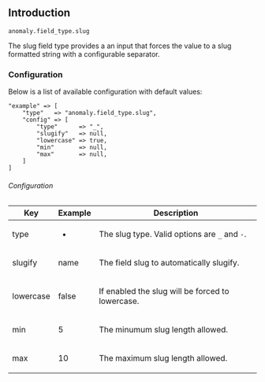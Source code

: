 ## Introduction[](#introduction)

`anomaly.field_type.slug`

The slug field type provides a an input that forces the value to a slug formatted string with a configurable separator.


### Configuration[](#introduction/configuration)

Below is a list of available configuration with default values:

    "example" => [
        "type"   => "anomaly.field_type.slug",
        "config" => [
            "type"      => "_",
            "slugify"   => null,
            "lowercase" => true,
            "min"       => null,
            "max"       => null,
        ]
    ]

###### Configuration

<table class="table table-bordered table-striped">

<thead>

<tr>

<th>Key</th>

<th>Example</th>

<th>Description</th>

</tr>

</thead>

<tbody>

<tr>

<td>

type

</td>

<td>

-

</td>

<td>

The slug type. Valid options are `_` and `-`.

</td>

</tr>

<tr>

<td>

slugify

</td>

<td>

name

</td>

<td>

The field slug to automatically slugify.

</td>

</tr>

<tr>

<td>

lowercase

</td>

<td>

false

</td>

<td>

If enabled the slug will be forced to lowercase.

</td>

</tr>

<tr>

<td>

min

</td>

<td>

5

</td>

<td>

The minumum slug length allowed.

</td>

</tr>

<tr>

<td>

max

</td>

<td>

10

</td>

<td>

The maximum slug length allowed.

</td>

</tr>

</tbody>

</table>
